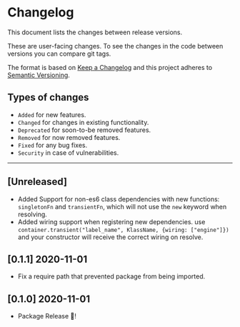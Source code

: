 # Changelog
This document lists the changes between release versions.

These are user-facing changes. To see the changes in the code between versions you can compare git tags.

The format is based on [Keep a Changelog](http://keepachangelog.com/en/1.0.0/)
and this project adheres to [Semantic Versioning](http://semver.org/spec/v2.0.0.html).

## Types of changes
  * `Added` for new features.
  * `Changed` for changes in existing functionality.
  * `Deprecated` for soon-to-be removed features.
  * `Removed` for now removed features.
  * `Fixed` for any bug fixes.
  * `Security` in case of vulnerabilities.

  -------------------------------------------------------------------
## [Unreleased]
- Added Support for non-es6 class dependencies with new functions: `singletonFn` and `transientFn`, which will not use the `new` keyword when resolving.
- Added wiring support when registering new dependencies. use `container.transient("label_name", KlassName, {wiring: ["engine"]})` and your constructor will receive the correct wiring on resolve.

## [0.1.1] 2020-11-01
 - Fix a require path that prevented package from being imported.

## [0.1.0] 2020-11-01
 - Package Release 🥰!
